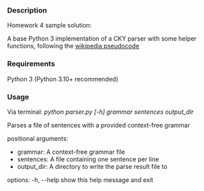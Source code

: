 ### Description
Homework 4 sample solution:

A base Python 3 implementation of a CKY parser with some helper functions,
following the [wikipedia pseudocode](https://en.wikipedia.org/wiki/CYK_algorithm)
### Requirements
Python 3 (Python 3.10+ recommended)
### Usage
Via terminal:
*python parser.py [-h] grammar sentences output_dir*

Parses a file of sentences with a provided context-free grammar

positional arguments:

* grammar:     A context-free grammar file
* sentences:   A file containing one sentence per line
* output_dir:  A directory to write the parse result file to

options:
  -h, --help  show this help message and exit